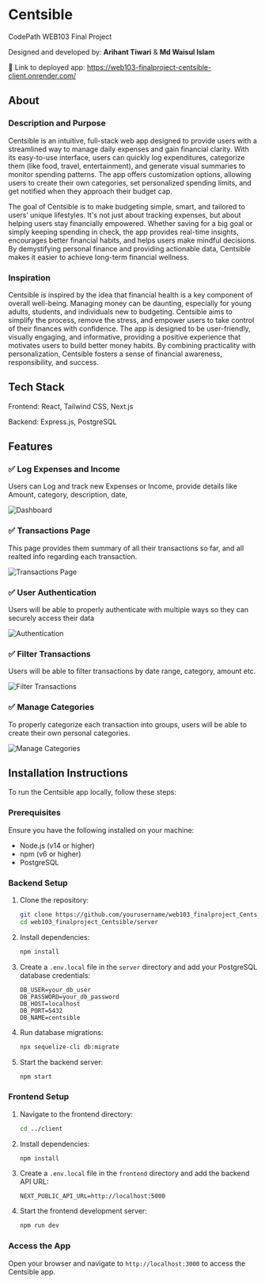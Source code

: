 # Centsible

CodePath WEB103 Final Project

Designed and developed by: **Arihant Tiwari** & **Md Waisul Islam** 

🔗 Link to deployed app: https://web103-finalproject-centsible-client.onrender.com/

## About

### Description and Purpose

Centsible is an intuitive, full-stack web app designed to provide users with a streamlined way to manage daily expenses and gain financial clarity. With its easy-to-use interface, users can quickly log expenditures, categorize them (like food, travel, entertainment), and generate visual summaries to monitor spending patterns. The app offers customization options, allowing users to create their own categories, set personalized spending limits, and get notified when they approach their budget cap. 

The goal of Centsible is to make budgeting simple, smart, and tailored to users’ unique lifestyles. It's not just about tracking expenses, but about helping users stay financially empowered. Whether saving for a big goal or simply keeping spending in check, the app provides real-time insights, encourages better financial habits, and helps users make mindful decisions. By demystifying personal finance and providing actionable data, Centsible makes it easier to achieve long-term financial wellness.

### Inspiration

Centsible is inspired by the idea that financial health is a key component of overall well-being. Managing money can be daunting, especially for young adults, students, and individuals new to budgeting. Centsible aims to simplify the process, remove the stress, and empower users to take control of their finances with confidence. The app is designed to be user-friendly, visually engaging, and informative, providing a positive experience that motivates users to build better money habits. By combining practicality with personalization, Centsible fosters a sense of financial awareness, responsibility, and success.

## Tech Stack

Frontend: React, Tailwind CSS, Next.js

Backend: Express.js, PostgreSQL

## Features

### ✅ Log Expenses and Income

Users can Log and track new Expenses or Income, provide details like Amount, category, description, date, 

<img src="./demo/centsible-log.gif" alt="Dashboard" />

### ✅ Transactions Page

This page provides them summary of all their transactions so far, and all realted info regarding each transaction. 

<img src="./demo/centsible-transactions-page.gif" alt="Transactions Page" />

### ✅ User Authentication

Users will be able to properly authenticate with multiple ways so they can securely access their data 

<img src="./demo/centsible-authentication.gif" alt="Authentication" />

### ✅ Filter Transactions 

Users will be able to filter transactions by date range, category, amount etc.

<img src="./demo/centsible-filter-transactions.gif" alt="Filter Transactions" />

### ✅ Manage Categories

To properly categorize each transaction into groups, users will be able to create their own personal categories. 

<img src="./demo/centsible-manage-categories.gif" alt="Manage Categories" />

## Installation Instructions

To run the Centsible app locally, follow these steps:

### Prerequisites

Ensure you have the following installed on your machine:
- Node.js (v14 or higher)
- npm (v6 or higher)
- PostgreSQL

### Backend Setup

1. Clone the repository:
    ```bash
    git clone https://github.com/yourusername/web103_finalproject_Centsible.git
    cd web103_finalproject_Centsible/server
    ```

2. Install dependencies:
    ```bash
    npm install
    ```

3. Create a `.env.local` file in the `server` directory and add your PostgreSQL database credentials:
    ```
    DB_USER=your_db_user
    DB_PASSWORD=your_db_password
    DB_HOST=localhost
    DB_PORT=5432
    DB_NAME=centsible
    ```

4. Run database migrations:
    ```bash
    npx sequelize-cli db:migrate
    ```

5. Start the backend server:
    ```bash
    npm start
    ```

### Frontend Setup

1. Navigate to the frontend directory:
    ```bash
    cd ../client
    ```

2. Install dependencies:
    ```bash
    npm install
    ```

3. Create a `.env.local` file in the `frontend` directory and add the backend API URL:
    ```
    NEXT_PUBLIC_API_URL=http://localhost:5000
    ```

4. Start the frontend development server:
    ```bash
    npm run dev
    ```

### Access the App

Open your browser and navigate to `http://localhost:3000` to access the Centsible app.

